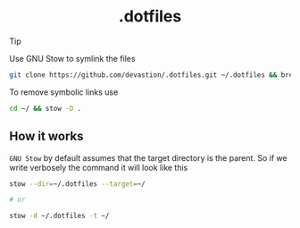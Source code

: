 <div align="center">
  <h1>.dotfiles</h1>
</div>

> [!TIP]
> Use GNU Stow to symlink the files

```sh
git clone https://github.com/devastion/.dotfiles.git ~/.dotfiles && brew install stow && cd ~/.dotfiles && stow.
```

To remove symbolic links use

```sh
cd ~/ && stow -D .
```

## How it works

`GNU Stow` by default assumes that the target directory is the parent. So if we write verbosely the command it will look like this

```sh
stow --dir=~/.dotfiles --target=~/

# or

stow -d ~/.dotfiles -t ~/
```
